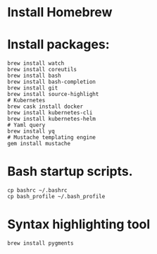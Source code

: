 # Install Homebrew
# Install packages:
```
brew install watch
brew install coreutils
brew install bash
brew install bash-completion
brew install git
brew install source-highlight
# Kubernetes
brew cask install docker
brew install kubernetes-cli
brew install kubernetes-helm
# Yaml query
brew install yq
# Mustache templating engine
gem install mustache
```
# Bash startup scripts.
```
cp bashrc ~/.bashrc
cp bash_profile ~/.bash_profile
```
# Syntax highlighting tool
```
brew install pygments
```
